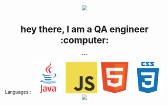 

<div id="header" align="center">
  <img src="https://media.giphy.com/media/v1.Y2lkPTc5MGI3NjExNTQ3NzVhODBjMTc4MjI4MDA5MmUyYWIzNmNjYzY2ZTRjNjY0MDNhMyZlcD12MV9pbnRlcm5hbF9naWZzX2dpZklkJmN0PWc/gw3IWyGkC0rsazTi/giphy.gif" width="100"/>
  <h1>
  hey there,  I am a QA engineer :computer:
 
</h1>
  ---

Languages :
   <img src="https://raw.githubusercontent.com/devicons/devicon/1119b9f84c0290e0f0b38982099a2bd027a48bf1/icons/java/java-original-wordmark.svg" width="100"/>
   <img src="https://raw.githubusercontent.com/devicons/devicon/1119b9f84c0290e0f0b38982099a2bd027a48bf1/icons/javascript/javascript-original.svg" width="100"/>
   <img src="https://raw.githubusercontent.com/devicons/devicon/1119b9f84c0290e0f0b38982099a2bd027a48bf1/icons/html5/html5-original.svg" width="100"/>
   <img src="https://raw.githubusercontent.com/devicons/devicon/1119b9f84c0290e0f0b38982099a2bd027a48bf1/icons/css3/css3-plain-wordmark.svg" width="100"/>
   <img src="https://icons.veryicon.com/png/o/folder/folder-2/sql-3.png" width="100"/>
</div>
